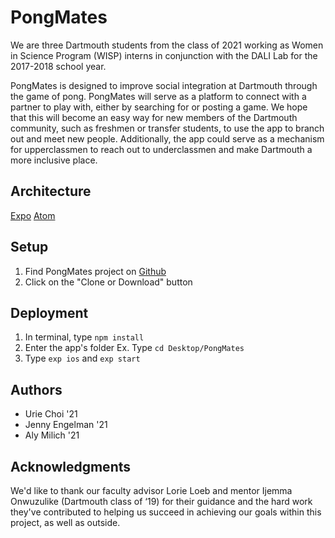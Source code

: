 # PongMates
We are three Dartmouth students from the class of 2021 working as Women in Science Program (WISP) interns in conjunction with the DALI Lab for the 2017-2018 school year.

PongMates is designed to improve social integration at Dartmouth through the game of pong. PongMates will serve as a platform to connect with a partner to play with, either by searching for or posting a game. We hope that this will become an easy way for new members of the Dartmouth community, such as freshmen or transfer students, to use the app to branch out and meet new people. Additionally, the app could serve as a mechanism for upperclassmen to reach out to underclassmen and make Dartmouth a more inclusive place.
## Architecture
[Expo](https://expo.io/)
[Atom](https://atom.io/)
## Setup
1. Find PongMates project on [Github](https://github.com/jennyengelman/PongMates)
2. Click on the "Clone or Download" button
## Deployment
1. In terminal, type `npm install`
2. Enter the app's folder
Ex. Type `cd Desktop/PongMates`
3. Type `exp ios` and `exp start`
## Authors
* Urie Choi '21
* Jenny Engelman '21
* Aly Milich '21
## Acknowledgments
We'd like to thank our faculty advisor Lorie Loeb and mentor Ijemma Onwuzulike (Dartmouth class of ‘19) for their guidance and the hard work they've contributed to helping us succeed in achieving our goals within this project, as well as outside.
